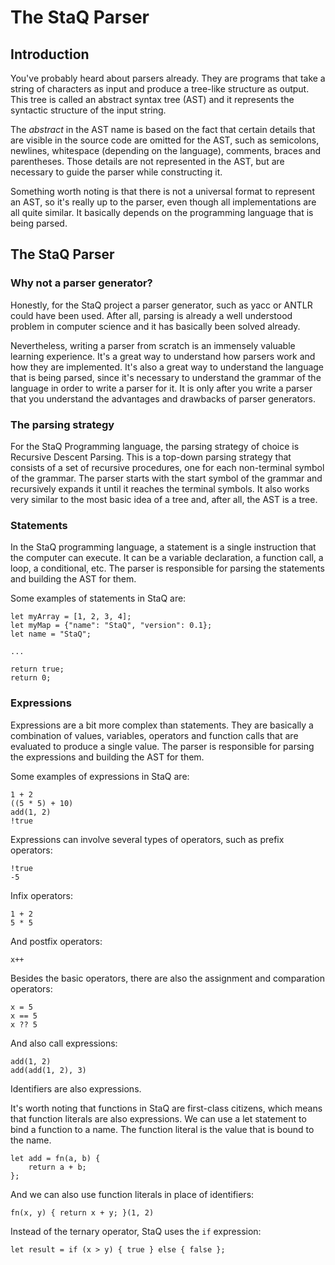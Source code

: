 # The StaQ Parser

## Introduction

You've probably heard about parsers already. They are programs that take a string of characters as input and produce a tree-like structure as output. This tree is called an abstract syntax tree (AST) and it represents the syntactic structure of the input string.

The _abstract_ in the AST name is based on the fact that certain details that are visible in the source code are omitted for the AST, such as semicolons, newlines, whitespace (depending on the language), comments, braces and parentheses. Those details are not represented in the AST, but are necessary to guide the parser while constructing it.

Something worth noting is that there is not a universal format to represent an AST, so it's really up to the parser, even though all implementations are all quite similar. It basically depends on the programming language that is being parsed.

## The StaQ Parser

### Why not a parser generator?

Honestly, for the StaQ project a parser generator, such as yacc or ANTLR could have been used. After all, parsing is already a well understood problem in computer science and it has basically been solved already.

Nevertheless, writing a parser from scratch is an immensely valuable learning experience. It's a great way to understand how parsers work and how they are implemented. It's also a great way to understand the language that is being parsed, since it's necessary to understand the grammar of the language in order to write a parser for it. It is only after you write a parser that you understand the advantages and drawbacks of parser generators.

### The parsing strategy

For the StaQ Programming language, the parsing strategy of choice is Recursive Descent Parsing. This is a top-down parsing strategy that consists of a set of recursive procedures, one for each non-terminal symbol of the grammar. The parser starts with the start symbol of the grammar and recursively expands it until it reaches the terminal symbols. It also works very similar to the most basic idea of a tree and, after all, the AST is a tree.

### Statements

In the StaQ programming language, a statement is a single instruction that the computer can execute. It can be a variable declaration, a function call, a loop, a conditional, etc. The parser is responsible for parsing the statements and building the AST for them.

Some examples of statements in StaQ are:

```
let myArray = [1, 2, 3, 4];
let myMap = {"name": "StaQ", "version": 0.1};
let name = "StaQ";

...

return true;
return 0;
```

### Expressions

Expressions are a bit more complex than statements. They are basically a combination of values, variables, operators and function calls that are evaluated to produce a single value. The parser is responsible for parsing the expressions and building the AST for them.

Some examples of expressions in StaQ are:

```
1 + 2
((5 * 5) + 10)
add(1, 2)
!true
```

Expressions can involve several types of operators, such as prefix operators:

```
!true
-5
```

Infix operators:

```
1 + 2
5 * 5
```

And postfix operators:

```
x++
```

Besides the basic operators, there are also the assignment and comparation operators:

```
x = 5
x == 5
x ?? 5
```

And also call expressions:

```
add(1, 2)
add(add(1, 2), 3)
```

Identifiers are also expressions.

It's worth noting that functions in StaQ are first-class citizens, which means that function literals are also expressions. We can use a let statement to bind a function to a name. The function literal is the value that is bound to the name.

```
let add = fn(a, b) {
    return a + b;
};
```

And we can also use function literals in place of identifiers:

```
fn(x, y) { return x + y; }(1, 2)
```

Instead of the ternary operator, StaQ uses the `if` expression:

```
let result = if (x > y) { true } else { false };
```
